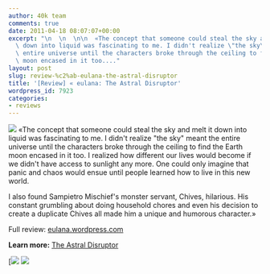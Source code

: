 ```yaml
---
author: 40k team
comments: true
date: 2011-04-18 08:07:07+00:00
excerpt: "\n  \n  \n\n  «The concept that someone could steal the sky and melt it\
  \ down into liquid was fascinating to me. I didn't realize \"the sky\" meant the\
  \ entire universe until the characters broke through the ceiling to find the Earth\
  \ moon encased in it too...."
layout: post
slug: review-%c2%ab-eulana-the-astral-disruptor
title: '[Review] « eulana: The Astral Disruptor'
wordpress_id: 7923
categories:
- reviews
---
```



  


  

> 
![](http://www.40kbooks.com/wp-content/uploads/quote1.jpg)
  «The concept that someone could steal the sky and melt it down into liquid was fascinating to me. I didn't realize "the sky" meant the entire universe until the characters broke through the ceiling to find the Earth moon encased in it too. I realized how different our lives would become if we didn't have access to sunlight any more. One could only imagine that panic and chaos would ensue until people learned how to live in this new world.
  
  

I also found Sampietro Mischief's monster servant, Chives, hilarious. His constant grumbling about doing household chores and even his decision to create a duplicate Chives all made him a unique and humorous character.»


  

Full review: [eulana.wordpress.com](http://tinyurl.com/6xzcsb7)






**Learn more:** [The Astral Disruptor](http://www.40kbooks.com/?page_id=133&category=13&product_id=18)





[![](http://www.bookcafe.net/filtr/t1.png)
[![](http://www.bookcafe.net/filtr/f1.png)](http://www.facebook.com/pages/40k/122586614419616)


 
    
